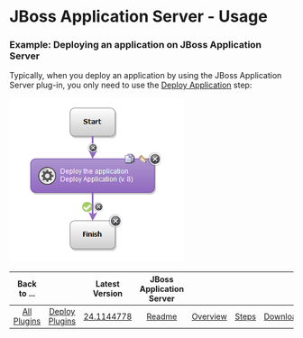 
# JBoss Application Server - Usage

### Example: Deploying an application on JBoss Application Server

Typically, when you deploy an application by using the JBoss Application Server plug-in, you only need to use the [Deploy Application](https://urbancode.github.io/IBM-UCx-PLUGIN-DOCS/UCD/JBoss/steps.html#deploy_application) step:

[![deployjboss](media/deployjboss.gif)](media/deployjboss.gif)


|Back to ...||Latest Version|JBoss Application Server ||||
| :---: | :---: | :---: | :---: | :---: | :---: | :---: |
|[All Plugins](../../index.md)|[Deploy Plugins](../README.md)|[24.1144778](https://raw.githubusercontent.com/UrbanCode/IBM-UCD-PLUGINS/main/files/JBoss/ucd-JBoss-24.1144778.zip)|[Readme](README.md)|[Overview](overview.md)|[Steps](steps.md)|[Downloads](downloads.md)|
